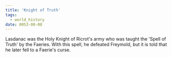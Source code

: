 ```yaml
---
title: 'Knight of Truth'
tags:
  - world_history
date: 0053-00-00
---
```

Lasdanac was the Holy Knight of Ricrot's army who was taught the 'Spell of Truth' by the Faeries. With this spell, he defeated Freymold, but it is told that he later fell to a Faerie's curse.